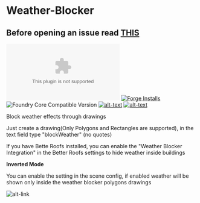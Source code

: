 # Weather-Blocker
## Before opening an issue read [THIS](https://github.com/theripper93/Levels/blob/v9/ISSUES.md)

![Latest Release Download Count](https://img.shields.io/github/downloads/theripper93/Weather-Blocker/latest/module.zip?color=2b82fc&label=DOWNLOADS&style=for-the-badge) [![Forge Installs](https://img.shields.io/badge/dynamic/json?label=Forge%20Installs&query=package.installs&suffix=%25&url=https%3A%2F%2Fforge-vtt.com%2Fapi%2Fbazaar%2Fpackage%2Fweatherblock&colorB=03ff1c&style=for-the-badge)](https://forge-vtt.com/bazaar#package=weatherblock) ![Foundry Core Compatible Version](https://img.shields.io/badge/dynamic/json.svg?url=https%3A%2F%2Fraw.githubusercontent.com%2Ftheripper93%2FWeather-Blocker%2Fmain%2Fmodule.json&label=Foundry%20Version&query=$.compatibleCoreVersion&colorB=orange&style=for-the-badge) [![alt-text](https://img.shields.io/badge/-Patreon-%23ff424d?style=for-the-badge)](https://www.patreon.com/theripper93) [![alt-text](https://img.shields.io/badge/-Discord-%235662f6?style=for-the-badge)](https://discord.gg/F53gBjR97G)

Block weather effects through drawings

Just create a drawing(Only Polygons and Rectangles are supported), in the text field type "blockWeather" (no quotes)

If you have Bette Roofs installed, you can enable the "Weather Blocker Integration" in the Better Roofs settings to hide weather inside buildings

**Inverted Mode**

You can enable the setting in the scene config, if enabled weather will be shown only inside the weather blocker polygons drawings

![alt-link](https://github.com/theripper93/Weather-Blocker/raw/main/wiki/blockweather.png)
